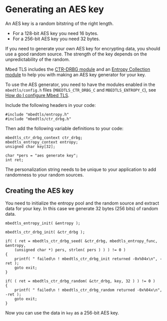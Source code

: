# Generating an AES key

An AES key is a random bitstring of the right length.

* For a 128-bit AES key you need 16 bytes.
* For a 256-bit AES key you need 32 bytes.

If you need to generate your own AES key for encrypting data, you should use a good random source. The strength of the key depends on the unpredictability of the random.

Mbed TLS includes the [CTR-DRBG module](/ctr-drbg-source-code) and an [Entropy Collection module](/entropy-source-code) to help you with making an AES key generator for your key.

To use the AES generator, you need to have the modules enabled in the `mbedtls/config.h` files (`MBEDTLS_CTR_DRBG_C` and `MBEDTLS_ENTROPY_C`), see [How do I configure Mbed TLS](/kb/compiling-and-building/how-do-i-configure-mbedtls.md).

Include the following headers in your code:

    #include "mbedtls/entropy.h"
    #include "mbedtls/ctr_drbg.h"

Then add the following variable definitions to your code:

    mbedtls_ctr_drbg_context ctr_drbg;
    mbedtls_entropy_context entropy;
    unsigned char key[32];

    char *pers = "aes generate key";
    int ret;

The personalization string needs to be unique to your application to add randomness to your random sources.

## Creating the AES key

You need to initialize the entropy pool and the random source and extract data for your key. In this case we generate 32 bytes (256 bits) of random data.

    mbedtls_entropy_init( &entropy );

    mbedtls_ctr_drbg_init( &ctr_drbg );

    if( ( ret = mbedtls_ctr_drbg_seed( &ctr_drbg, mbedtls_entropy_func, &entropy,
        (unsigned char *) pers, strlen( pers ) ) ) != 0 )
    {
        printf( " failed\n ! mbedtls_ctr_drbg_init returned -0x%04x\n", -ret );
        goto exit;
    }

    if( ( ret = mbedtls_ctr_drbg_random( &ctr_drbg, key, 32 ) ) != 0 )
    {
        printf( " failed\n ! mbedtls_ctr_drbg_random returned -0x%04x\n", -ret );
        goto exit;
    }

Now you can use the data in `key` as a 256-bit AES key.

<!-- This guide from Mbed TLS explains how to generate an AES key.","AES key generation, generate AES key, AES key","aes, aes key, key generation, snippet, entropy, randomness, random -->

